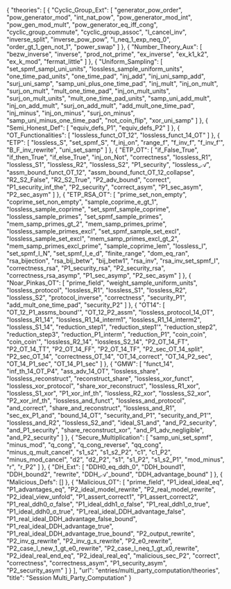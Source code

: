 {
    "theories": [
        {
            "Cyclic_Group_Ext": [
                "generator_pow_order",
                "pow_generator_mod",
                "int_nat_pow",
                "pow_generator_mod_int",
                "pow_gen_mod_mult",
                "pow_generator_eq_iff_cong",
                "cyclic_group_commute",
                "cyclic_group_assoc",
                "l_cancel_inv",
                "inverse_split",
                "inverse_pow_pow",
                "l_neq_1_exp_neq_0",
                "order_gt_1_gen_not_1",
                "power_swap"
            ]
        },
        {
            "Number_Theory_Aux": [
                "bezw_inverse",
                "inverse",
                "prod_not_prime",
                "ex_inverse",
                "ex_k1_k2",
                "ex_k_mod",
                "fermat_little"
            ]
        },
        {
            "Uniform_Sampling": [
                "set_spmf_sampl_uni_units",
                "lossless_sample_uniform_units",
                "one_time_pad_units",
                "one_time_pad",
                "inj_add",
                "inj_uni_samp_add",
                "surj_uni_samp",
                "samp_uni_plus_one_time_pad",
                "inj_mult",
                "inj_on_mult",
                "surj_on_mult",
                "mult_one_time_pad",
                "inj_on_mult_units",
                "surj_on_mult_units",
                "mult_one_time_pad_units",
                "samp_uni_add_mult",
                "inj_on_add_mult",
                "surj_on_add_mult",
                "add_mult_one_time_pad",
                "inj_minus",
                "inj_on_minus",
                "surj_on_minus",
                "samp_uni_minus_one_time_pad",
                "not_coin_flip",
                "xor_uni_samp"
            ]
        },
        {
            "Semi_Honest_Def": [
                "equiv_defs_P1",
                "equiv_defs_P2"
            ]
        },
        {
            "OT_Functionalities": [
                "lossless_funct_OT_12",
                "lossless_funct_14_OT"
            ]
        },
        {
            "ETP": [
                "lossless_S",
                "set_spmf_S",
                "f_inj_on",
                "range_f",
                "f_inv_f",
                "f_inv_f'",
                "B_F_inv_rewrite",
                "uni_set_samp"
            ]
        },
        {
            "ETP_OT": [
                "if_False_True",
                "if_then_True",
                "if_else_True",
                "inj_on_Not",
                "correctness",
                "lossless_R1",
                "lossless_S1",
                "lossless_R2",
                "lossless_S2",
                "P1_security",
                "lossless_𝒜",
                "assm_bound_funct_OT_12",
                "assm_bound_funct_OT_12_collapse",
                "R2_S2_False",
                "R2_S2_True",
                "P2_adv_bound",
                "correct",
                "P1_security_inf_the",
                "P2_security",
                "correct_asym",
                "P1_sec_asym",
                "P2_sec_asym"
            ]
        },
        {
            "ETP_RSA_OT": [
                "prime_set_non_empty",
                "coprime_set_non_empty",
                "sample_coprime_e_gt_1",
                "lossless_sample_coprime",
                "set_spmf_sample_coprime",
                "lossless_sample_primes",
                "set_spmf_sample_primes",
                "mem_samp_primes_gt_2",
                "mem_samp_primes_prime",
                "lossless_sample_primes_excl",
                "set_spmf_sample_set_excl",
                "lossless_sample_set_excl",
                "mem_samp_primes_excl_gt_2",
                "mem_samp_primes_excl_prime",
                "sample_coprime_lem",
                "lossless_I",
                "set_spmf_I_N",
                "set_spmf_I_e_d",
                "finite_range",
                "dom_eq_ran",
                "rsa_bijection",
                "rsa_bij_betw",
                "bij_betw1",
                "rsa_inv",
                "rsa_inv_set_spmf_I",
                "correctness_rsa",
                "P1_security_rsa",
                "P2_security_rsa",
                "correctness_rsa_asymp",
                "P1_sec_asymp",
                "P2_sec_asym"
            ]
        },
        {
            "Noar_Pinkas_OT": [
                "prime_field",
                "weight_sample_uniform_units",
                "lossless_protocol",
                "lossless_R1",
                "lossless_S1",
                "lossless_R2",
                "lossless_S2",
                "protocol_inverse",
                "correctness",
                "security_P1",
                "add_mult_one_time_pad",
                "security_P2"
            ]
        },
        {
            "OT14": [
                "OT_12_P1_assms_bound'",
                "OT_12_P2_assm",
                "lossless_protocol_14_OT",
                "lossless_R1_14",
                "lossless_R1_14_interm1",
                "lossless_R1_14_interm2",
                "lossless_S1_14",
                "reduction_step1",
                "reduction_step1'",
                "reduction_step2",
                "reduction_step3",
                "reduction_P1_interm",
                "reduction_P1",
                "coin_coin",
                "coin_coin'",
                "lossless_R2_14",
                "lossless_S2_14",
                "P2_OT_14_FT",
                "P2_OT_14_TT",
                "P2_OT_14_FF",
                "P2_OT_14_TF",
                "P2_sec_OT_14_split",
                "P2_sec_OT_14",
                "correctness_OT_14",
                "OT_14_correct",
                "OT_14_P2_sec",
                "OT_14_P1_sec",
                "OT_14_P1_sec"
            ]
        },
        {
            "GMW": [
                "funct_14",
                "inf_th_14_OT_P4",
                "ass_adv_14_OT",
                "lossless_share",
                "lossless_reconstruct",
                "reconstruct_share",
                "lossless_xor_funct",
                "lossless_xor_protocol",
                "share_xor_reconstruct",
                "lossless_R1_xor",
                "lossless_S1_xor",
                "P1_xor_inf_th",
                "lossless_R2_xor",
                "lossless_S2_xor",
                "P2_xor_inf_th",
                "lossless_and_funct",
                "lossless_and_protocol",
                "and_correct",
                "share_and_reconstruct",
                "lossless_and_R1",
                "sec_ex_P1_and",
                "bound_14_OT",
                "security_and_P1",
                "security_and_P1'",
                "lossless_and_R2",
                "lossless_S2_and",
                "ideal_S1_and",
                "and_P2_security",
                "and_P1_security",
                "share_reconstruct_xor",
                "and_P1_adv_negligible",
                "and_P2_security"
            ]
        },
        {
            "Secure_Multiplication": [
                "samp_uni_set_spmf",
                "minus_mod",
                "q_cong",
                "q_cong_reverse",
                "qq_cong",
                "minus_q_mult_cancel",
                "s1_s2",
                "s1_s2_P2",
                "c1",
                "c1_P2",
                "minus_mod_cancel",
                "d2",
                "d2_P2",
                "s1",
                "s1_P2",
                "s1_s2_P1",
                "mod_minus",
                "r",
                "r_P2"
            ]
        },
        {
            "DH_Ext": [
                "DDH0_eq_ddh_0",
                "DDH_bound1",
                "DDH_bound2",
                "rewrite",
                "DDH_𝒜'_bound",
                "DDH_advantage_bound"
            ]
        },
        {
            "Malicious_Defs": []
        },
        {
            "Malicious_OT": [
                "prime_field",
                "P1_ideal_ideal_eq",
                "P1_advantages_eq",
                "P2_ideal_model_rewrite",
                "P2_real_model_rewrite",
                "P2_ideal_view_unfold",
                "P1_assert_correct1",
                "P1_assert_correct2",
                "P1_real_ddh0_σ_false",
                "P1_ideal_ddh1_σ_false",
                "P1_real_ddh1_σ_true",
                "P1_ideal_ddh0_σ_true",
                "P1_real_ideal_DDH_advantage_false",
                "P1_real_ideal_DDH_advantage_false_bound",
                "P1_real_ideal_DDH_advantage_true",
                "P1_real_ideal_DDH_advantage_true_bound",
                "P2_output_rewrite",
                "P2_inv_g_rewrite",
                "P2_inv_g_s_rewrite",
                "P2_e0_rewrite",
                "P2_case_l_new_1_gt_e0_rewrite",
                "P2_case_l_neq_1_gt_x0_rewrite",
                "P2_ideal_real_end_eq",
                "P2_ideal_real_eq",
                "malicious_sec_P2",
                "correct",
                "correctness",
                "correctness_asym",
                "P1_security_asym",
                "P2_security_asym"
            ]
        }
    ],
    "url": "entries/multi_party_computation/theories",
    "title": "Session Multi_Party_Computation"
}